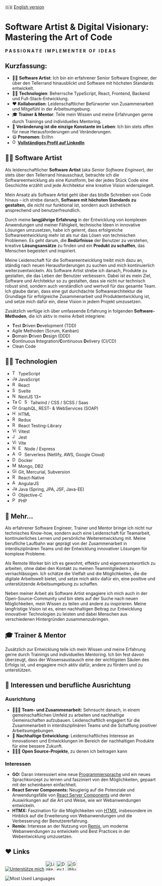 🇬🇧 [English version](./README.md)

# Software Artist & Digital Visionary: Mastering the Art of Code

<b>P A S S I O N A T E&nbsp;&nbsp;&nbsp;I M P L E M E N T E R&nbsp;&nbsp;&nbsp;O F&nbsp;&nbsp;&nbsp;I D E A S</b>

## Kurzfassung:

* 🧑‍🎨 **Software Artist**: Ich bin ein erfahrener Senior Software Engineer, der über den Tellerrand hinausblickt und Software mit höchsten Standards entwickelt.
* 🧑‍💻 **Technologien**: Beherrsche TypeScript, React, Frontend, Backend und Full-Stack-Entwicklung.
* ❤️ **Kollaboration**: Leidenschaftlicher Befürworter von Zusammenarbeit und Mitgefühl in der Arbeitsumgebung.
* 🎓 **Trainer & Mentor**: Teile mein Wissen und meine Erfahrungen gerne durch Trainings und individuelles Mentoring.
* 📝 **Veränderung ist die einzige Konstante im Leben**: Ich bin stets offen für neue Herausforderungen und Veränderungen.
* 😃 **Pronomen**: Er/ihn
* <img src="https://raw.githubusercontent.com/danielcranney/readme-generator/main/public/icons/socials/linkedin.svg" width="14" height="16" alt="Objective-C" />&nbsp;**[Vollständiges Profil auf LinkedIn](https://www.linkedin.com/in/tscharke)**

## 🧑‍🎨 Software Artist

Als leidenschaftlicher **Software Artist** (aka *Senior Software Engineer*), der stets über den Tellerrand hinausschaut, betrachte ich die Softwareentwicklung
als eine Kunstform, bei der jedes Stück Code eine Geschichte erzählt und jede Architektur eine kreative Vision widerspiegelt.

Mein Ansatz als Software Artist geht über das bloße Schreiben von Code hinaus – ich strebe danach, **Software mit höchsten Standards zu gestalten**,
die nicht nur funktional ist, sondern auch ästhetisch ansprechend und benutzerfreundlich.

Durch meine **langjährige Erfahrung** in der Entwicklung von komplexen Anwendungen und meiner Fähigkeit, technische Ideen in innovative Lösungen umzusetzen,
habe ich gelernt, dass erfolgreiche Softwareentwicklung mehr ist als nur das Lösen von technischen Problemen. Es geht darum, die **Bedürfnisse** der Benutzer zu
verstehen, kreative **Lösungsansätze** zu finden und ein **Produkt zu schaffen**, das Menschen begeistert und inspiriert.

Meine Leidenschaft für die Softwareentwicklung treibt mich dazu an, ständig nach neuen Herausforderungen zu suchen und mich kontinuierlich weiterzuentwickeln.
Als Software Artist strebe ich danach, Produkte zu gestalten, die das Leben der Benutzer verbessern. Dabei ist es mein Ziel, Software und Architektur so zu
gestalten, dass sie nicht nur technisch robust sind, sondern auch verständlich und wertvoll für das gesamte Team. Ich glaube daran, dass eine gut durchdachte
Softwarearchitektur die Grundlage für erfolgreiche Zusammenarbeit und Produktentwicklung ist, und setze mich dafür ein, diese Vision in jedem Projekt
umzusetzen.

Zusätzlich verfüge ich über umfassende Erfahrung in folgenden **Software-Methoden**, die ich aktiv in meine Arbeit integriere:

- **T**est **D**riven **D**evelopment (TDD)
- Agile Methoden (Scrum, Kanban)
- **D**omain **D**riven **D**esign (DDD)
- **C**ontinuous **I**ntegration/**C**ontinuous **D**elivery (CI/CD)
- Clean Code

## 🧑‍💻 Technologien

<ul>
    <li>
        <img src="https://raw.githubusercontent.com/danielcranney/readme-generator/main/public/icons/skills/typescript-colored.svg" width="16" height="16" alt="TypeScript" /> 
        TypeScript
    </li>
    <li>
        <img src="https://raw.githubusercontent.com/danielcranney/readme-generator/main/public/icons/skills/javascript-colored.svg" width="16" height="16" alt="JavaScript" /> 
        JavaScript
    </li>
    <li>
        <img src="https://raw.githubusercontent.com/danielcranney/readme-generator/main/public/icons/skills/react-colored.svg" width="16" height="16" alt="React" /> 
        React
    </li>
    <li>
        <img src="https://raw.githubusercontent.com/danielcranney/readme-generator/main/public/icons/skills/svelte-colored.svg" width="16" height="16" alt="Svelte" /> 
        Svelte
    </li>
    <li>
        <img src="https://raw.githubusercontent.com/danielcranney/readme-generator/main/public/icons/skills/nextjs-colored.svg" width="16" height="16" alt="Next" /> 
        NextJS 13+
    </li>
    <li>
        <img src="https://raw.githubusercontent.com/danielcranney/readme-generator/main/public/icons/skills/tailwindcss-colored.svg" width="16" height="16" alt="Tailwind" /> 
        <img src="https://raw.githubusercontent.com/danielcranney/readme-generator/main/public/icons/skills/css3-colored.svg" width="16" height="16" alt="CSS" /> 
        <img src="https://raw.githubusercontent.com/danielcranney/readme-generator/main/public/icons/skills/sass-colored.svg" width="16" height="16" alt="Saas" /> 
        Tailwind / CSS / SCSS / Saas
    </li>
    <li>
        <img src="https://raw.githubusercontent.com/danielcranney/readme-generator/main/public/icons/skills/graphql-colored.svg" width="16" height="16" alt="GraphQL" /> 
        GraphQL, REST- & WebServices (SOAP)
    </li>
    <li>
        <img src="https://raw.githubusercontent.com/danielcranney/readme-generator/main/public/icons/skills/html5-colored.svg" width="16" height="16" alt="HTML" /> 
        HTML
    </li>
    <li>
        <img src="https://raw.githubusercontent.com/danielcranney/readme-generator/main/public/icons/skills/redux-colored.svg" width="16" height="16" alt="Redux" /> 
        Redux
    </li>
    <li>
        <img src="https://testing-library.com/img/octopus-64x64.png" width="16" height="16" alt="React Testing-Library" /> 
        React Testing-Library
    </li>
    <li>
        <img src="https://vitest.dev/logo-shadow.svg" width="16" height="16" alt="Vitest" /> 
        Vitest
    </li>
    <li>
        <img src="https://wallabyjs.com/assets/img/jest-logo.svg" width="16" height="16" alt="Jest" /> 
        Jest
    </li>
    <li>
        <img src="https://raw.githubusercontent.com/danielcranney/readme-generator/main/public/icons/skills/vite-colored.svg" width="16" height="16" alt="Vite" /> 
        Vite
    </li>
    <li>
        <img src="https://raw.githubusercontent.com/danielcranney/readme-generator/main/public/icons/skills/nodejs-colored.svg" width="16" height="16" alt="Node" /> 
        <img src="https://raw.githubusercontent.com/danielcranney/readme-generator/main/public/icons/skills/express-colored.svg" width="16" height="16" alt="Express" /> 
        Node / Express
    </li>
    <li>
      <img src="https://raw.githubusercontent.com/danielcranney/readme-generator/main/public/icons/skills/aws-colored.svg" width="16" height="16" alt="AWS" /> 
      <img src="https://raw.githubusercontent.com/danielcranney/readme-generator/main/public/icons/skills/googlecloud-colored.svg" width="16" height="16" alt="Google Cloud" /> 
      Serverless (Netlify, AWS, Google Cloud)
    </li>
    <li>
        <img src="https://raw.githubusercontent.com/danielcranney/readme-generator/main/public/icons/skills/docker-colored.svg" width="16" height="16" alt="Docker" /> 
        Docker
    </li>
    <li>
        <img src="https://raw.githubusercontent.com/danielcranney/readme-generator/main/public/icons/skills/mongodb-colored.svg" width="16" height="16" alt="Mongo" /> 
        Mongo, DB2
    </li>
    <li>
        <img src="https://raw.githubusercontent.com/danielcranney/readme-generator/main/public/icons/skills/git-colored.svg" width="16" height="16" alt="Git" />
        Git, Mercurial, Subversion
    </li>
    <li>
      <img src="https://raw.githubusercontent.com/danielcranney/readme-generator/main/public/icons/skills/react-colored.svg" width="16" height="16" alt="React Native" /> 
      React-Native
    </li>
    <li>
      <img src="https://raw.githubusercontent.com/danielcranney/readme-generator/main/public/icons/skills/angularjs-colored.svg" width="16" height="16" alt="AngularJS" />
      AngularJS
    </li>
    <li>
      <img src="https://raw.githubusercontent.com/danielcranney/readme-generator/main/public/icons/skills/java-colored.svg" width="16" height="16" alt="Java" />
      Java (Spring, JPA, JSF, Java-EE)
    </li>
    <li>
      <img src="https://raw.githubusercontent.com/danielcranney/readme-generator/main/public/icons/skills/c-colored.svg" width="16" height="16" alt="Objective-C" /> 
      Objective-C
    </li>
    <li>
      <img src="https://raw.githubusercontent.com/danielcranney/readme-generator/main/public/icons/skills/php-colored.svg" width="16" height="16" alt="PHP" />
      PHP
    </li>
</ul>

## 🦸‍ Mehr…

Als erfahrener Software Engineer, Trainer und Mentor bringe ich nicht nur technisches Know-how, sondern auch eine Leidenschaft für Teamarbeit, kontinuierliches
Lernen und persönliche Weiterentwicklung mit. Meine berufliche Laufbahn war geprägt von der Zusammenarbeit in interdisziplinären Teams und der Entwicklung
innovativer Lösungen für komplexe Probleme.

Als Remote Worker bin ich es gewohnt, effektiv und eigenverantwortlich zu arbeiten, ohne dabei den Kontakt zu meinen Teammitgliedern zu vernachlässigen. Ich
schätze die Vielfalt und die Möglichkeiten, die die digitale Arbeitswelt bietet, und setze mich aktiv dafür ein, eine positive und unterstützende
Arbeitsumgebung zu schaffen.

Neben meiner Arbeit als Software Artist engagiere ich mich auch in der Open-Source-Community und bin stets auf der Suche nach neuen Möglichkeiten, mein Wissen
zu teilen und andere zu inspirieren. Meine langfristige Vision ist es, einen nachhaltigen Beitrag zur Entwicklung innovativer Technologien zu leisten und dabei
Menschen aus verschiedenen Hintergründen zusammenzubringen.

## 🎓 Trainer & Mentor

Zusätzlich zur Entwicklung teile ich mein Wissen und meine Erfahrung gerne durch Trainings und individuelles Mentoring. Ich bin fest davon überzeugt, dass der
Wissensaustausch eine der wichtigsten Säulen des Erfolgs ist, und engagiere mich aktiv dafür, andere zu fördern und zu unterstützen.

## 🫶 Interessen und berufliche Ausrichtung

### Ausrichtung

* 🧑‍🤝‍🧑 **Team- und Zusammenarbeit:** Sehnsucht danach, in einem gemeinschaftlichen Umfeld zu arbeiten und nachhaltige Gemeinschaften aufzubauen.
  Leidenschaftlich engagiert für die Zusammenarbeit in interdisziplinären Teams und die Schaffung positiver Arbeitsumgebungen.
* 🫶 **Nachhaltige Entwicklung:** Leidenschaftliches Interesse an Innovationen und Entwicklungen im Bereich der nachhaltigen Produkte für eine bessere Zukunft.
* 🧑‍🤝‍🧑 **Open Source-Projekte**, zu denen ich beitragen kann

### Interessen

* **GO:** Daran interessiert eine neue [Programmiersprache]((https://go.dev)) und ein neues Sprachkonzept zu lernen und fasziniert von den Möglichkeiten, gepaart
  mit der scheinbaren einfachheit.
* **React Server Components:** Neugierig auf die Potenziale und Anwendungsfälle
  von [React Server Components](https://react.dev/blog/2023/03/22/react-labs-what-we-have-been-working-on-march-2023#react-server-components) und deren
  Auswirkungen auf die Art und Weise, wie
  wir Webanwendungen entwickeln.
* **HTMX:** Faszination für die Möglichkeiten von [HTMX](https://www.jetbrains.com/guide/dotnet/tutorials/htmx-aspnetcore/what-is-htmx), insbesondere im
  Hinblick auf die Erweiterung von Webanwendungen und die Verbesserung der
  Benutzererfahrung.
* **Remix:** Interesse an der Nutzung von [Remix](https://remix.run), um moderne Webanwendungen zu entwickeln und Best Practices in der Webentwicklung
  umzusetzen.

## ❤️ Links

[![Unterstütze mich](https://img.shields.io/static/v1?label=Unterstütze%20mich&message=%E2%9D%A4&logo=GitHub&color=%23fe8e86)](https://github.com/sponsors/tscharke)
[<img src="https://raw.githubusercontent.com/danielcranney/readme-generator/main/public/icons/socials/linkedin.svg" width="32" height="32" alt="LinkedIn-Profil">](https://www.linkedin.com/in/tscharke)
[<img src="https://raw.githubusercontent.com/danielcranney/readme-generator/main/public/icons/socials/devdotto.svg" width="32" height="32" alt="Dev.to-Profil">](https://www.dev.to/tscharke)
[<img src="https://raw.githubusercontent.com/danielcranney/readme-generator/main/public/icons/socials/github.svg" width="32" height="32" alt="GitHub-Profil">](https://www.github.com/tscharke)

![Most Used Languages](https://github-readme-stats.vercel.app/api/top-langs/?username=tscharke&show_icons=true&theme=transparent&layout=compact&hide_progress=true&hide_border=true&langs_count=5&hide=Java,Ruby,Starlark&cache_seconds=86400)

